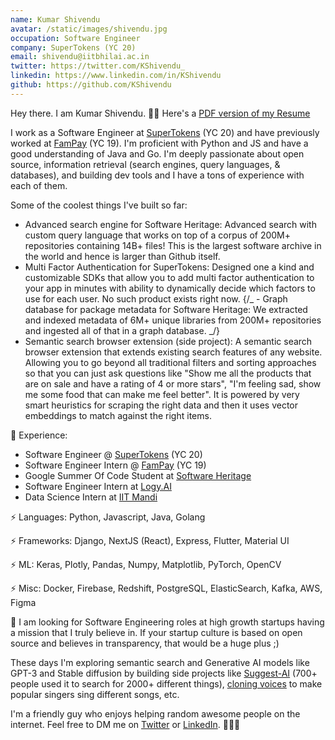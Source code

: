 ```yaml
---
name: Kumar Shivendu
avatar: /static/images/shivendu.jpg
occupation: Software Engineer
company: SuperTokens (YC 20)
email: shivendu@iitbhilai.ac.in
twitter: https://twitter.com/KShivendu_
linkedin: https://www.linkedin.com/in/KShivendu
github: https://github.com/KShivendu
---
```


Hey there. I am Kumar Shivendu. 👨‍💻 Here's a [PDF version of my Resume](/static/KumarShivendu_CV.pdf)

I work as a Software Engineer at [SuperTokens](https://github.com/SuperTokens) (YC 20) and have previously worked at [FamPay](https://fampay.in/) (YC 19). I'm proficient with Python and JS and have a good understanding of Java and Go. I'm deeply passionate about open source, information retrieval (search engines, query languages, & databases), and building dev tools and I have a tons of experience with each of them.

Some of the coolest things I've built so far:

- Advanced search engine for Software Heritage: Advanced search with custom query language that works on top of a corpus of 200M+ repositories containing 14B+ files! This is the largest software archive in the world and hence is larger than Github itself.
- Multi Factor Authentication for SuperTokens: Designed one a kind and customizable SDKs that allow you to add multi factor authentication to your app in minutes with ability to dynamically decide which factors to use for each user. No such product exists right now.
  {/_ - Graph database for package metadata for Software Heritage: We extracted and indexed metadata of 6M+ unique libraries from 200M+ repositories and ingested all of that in a graph database. _/}
- Semantic search browser extension (side project): A semantic search browser extension that extends existing search features of any website. Allowing you to go beyond all traditional filters and sorting approaches so that you can just ask questions like "Show me all the products that are on sale and have a rating of 4 or more stars", "I'm feeling sad, show me some food that can make me feel better". It is powered by very smart heuristics for scraping the right data and then it uses vector embeddings to match against the right items.

🚀 Experience:

- Software Engineer @ [SuperTokens](https://supertokens.com/) (YC 20)
- Software Engineer Intern @ [FamPay](https://fampay.in/) (YC 19)
- Google Summer Of Code Student at [Software Heritage](https://softwareheritage.org/)
- Software Engineer Intern at [Logy.AI](https://logy.ai/)
- Data Science Intern at [IIT Mandi](https://iitmandi.ac.in/)

⚡ Languages: Python, Javascript, Java, Golang

⚡ Frameworks: Django, NextJS (React), Express, Flutter, Material UI

⚡ ML: Keras, Plotly, Pandas, Numpy, Matplotlib, PyTorch, OpenCV

⚡ Misc: Docker, Firebase, Redshift, PostgreSQL, ElasticSearch, Kafka, AWS, Figma

🦄 I am looking for Software Engineering roles at high growth startups having a mission that I truly believe in. If your startup culture is based on open source and believes in transparency, that would be a huge plus ;)

These days I'm exploring semantic search and Generative AI models like GPT-3 and Stable diffusion by building side projects like [Suggest-AI](https://twitter.com/KShivendu_/status/1655603676189437953?s=20) (700+ people used it to search for 2000+ different things), [cloning voices](https://twitter.com/KShivendu_/status/1650858929558278145) to make popular singers sing different songs, etc.

I'm a friendly guy who enjoys helping random awesome people on the internet. Feel free to DM me on [Twitter](https://twitter.com/_KShivendu) or [LinkedIn](https://www.linkedin.com/in/kshivendu/). 🙋🏻‍♂️
